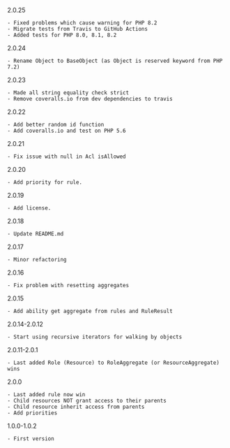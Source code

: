 2.0.25

    - Fixed problems which cause warning for PHP 8.2
    - Migrate tests from Travis to GitHub Actions
    - Added tests for PHP 8.0, 8.1, 8.2

2.0.24
    
    - Rename Object to BaseObject (as Object is reserved keyword from PHP 7.2)

2.0.23
    
    - Made all string equality check strict 
    - Remove coveralls.io from dev dependencies to travis

2.0.22
    
    - Add better random id function
    - Add coveralls.io and test on PHP 5.6

2.0.21

    - Fix issue with null in Acl isAllowed

2.0.20

    - Add priority for rule.

2.0.19

    - Add license.

2.0.18

    - Update README.md

2.0.17

    - Minor refactoring

2.0.16

    - Fix problem with resetting aggregates

2.0.15

    - Add ability get aggregate from rules and RuleResult

2.0.14-2.0.12

    - Start using recursive iterators for walking by objects

2.0.11-2.0.1

    - Last added Role (Resource) to RoleAggregate (or ResourceAggregate) wins

2.0.0

    - Last added rule now win
    - Child resources NOT grant access to their parents
    - Child resource inherit access from parents
    - Add priorities

1.0.0-1.0.2

    - First version
